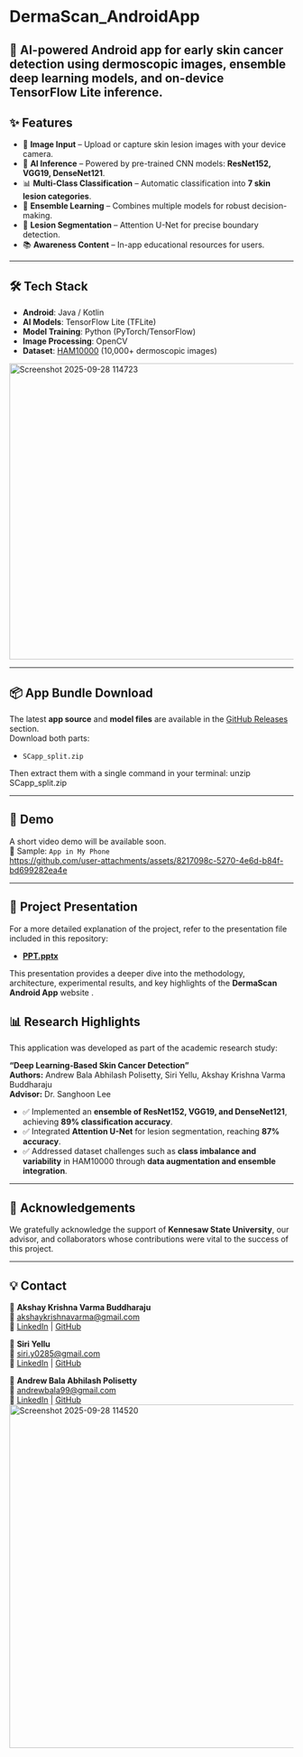 # DermaScan_AndroidApp
📱 AI-powered Android app for early skin cancer detection using dermoscopic images, ensemble deep learning models, and on-device TensorFlow Lite inference.
---

## ✨ Features  
- 📸 **Image Input** – Upload or capture skin lesion images with your device camera.  
- 🤖 **AI Inference** – Powered by pre-trained CNN models: **ResNet152, VGG19, DenseNet121**.  
- 📊 **Multi-Class Classification** – Automatic classification into **7 skin lesion categories**.  
- 🔗 **Ensemble Learning** – Combines multiple models for robust decision-making.  
- 🧩 **Lesion Segmentation** – Attention U-Net for precise boundary detection.  
- 📚 **Awareness Content** – In-app educational resources for users.  

---

## 🛠 Tech Stack  
- **Android**: Java / Kotlin  
- **AI Models**: TensorFlow Lite (TFLite)  
- **Model Training**: Python (PyTorch/TensorFlow)  
- **Image Processing**: OpenCV  
- **Dataset**: [HAM10000](https://www.kaggle.com/kmader/skin-cancer-mnist-ham10000) (10,000+ dermoscopic images)  
<img width="1174" height="525" alt="Screenshot 2025-09-28 114723" src="https://github.com/user-attachments/assets/3191d0c6-d124-4436-82a1-7b6b7dd49059" />

---

## 📦 App Bundle Download  

The latest **app source** and **model files** are available in the [GitHub Releases](../../releases) section.  
Download both parts:  

- `SCapp_split.zip`    

Then extract them with a single command in your terminal:  unzip SCapp_split.zip

---
## 🎥 Demo  


A short video demo will be available soon.  
📂 Sample: `App in My Phone`  
https://github.com/user-attachments/assets/8217098c-5270-4e6d-b84f-bd699282ea4e

---
## 📑 Project Presentation  

For a more detailed explanation of the project, refer to the presentation file included in this repository:  

- **[PPT.pptx](PPT.pptx)**  

This presentation provides a deeper dive into the methodology, architecture, experimental results, and key highlights of the **DermaScan Android App** website .  

## 📊 Research Highlights  

This application was developed as part of the academic research study:  

**“Deep Learning-Based Skin Cancer Detection”**  
**Authors:** Andrew Bala Abhilash Polisetty, Siri Yellu, Akshay Krishna Varma Buddharaju  
**Advisor:** Dr. Sanghoon Lee  

- ✅ Implemented an **ensemble of ResNet152, VGG19, and DenseNet121**, achieving **89% classification accuracy**.  
- ✅ Integrated **Attention U-Net** for lesion segmentation, reaching **87% accuracy**.  
- ✅ Addressed dataset challenges such as **class imbalance and variability** in HAM10000 through **data augmentation and ensemble integration**.  

---

## 🙌 Acknowledgements  

We gratefully acknowledge the support of **Kennesaw State University**, our advisor, and collaborators whose contributions were vital to the success of this project.  

---

## 💡 Contact  

👤 **Akshay Krishna Varma Buddharaju**  
📩 [akshaykrishnavarma@gmail.com](mailto:akshaykrishnavarma@gmail.com)  
🔗 [LinkedIn](https://www.linkedin.com/in/abuddhar/) | [GitHub](https://github.com/AKSHAYKRISHNAVARMA)  

👤 **Siri Yellu**  
📩 [siri.y0285@gmail.com](mailto:siri.y0285@gmail.com)  
🔗 [LinkedIn](https://www.linkedin.com/in/siri-reddy-yellu) | [GitHub](https://github.com/SiriYellu)  

👤 **Andrew Bala Abhilash Polisetty**  
📩 [andrewbala99@gmail.com](mailto:andrewbala99@gmail.com)  
🔗 [LinkedIn](#) | [GitHub](#)  
<img width="1205" height="609" alt="Screenshot 2025-09-28 114520" src="https://github.com/user-attachments/assets/b4b9e88d-1ad5-4639-8a25-92236e590458" />
